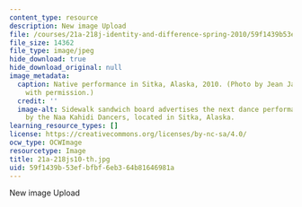 ```yaml
---
content_type: resource
description: New image Upload
file: /courses/21a-218j-identity-and-difference-spring-2010/59f1439b53efbfbf6eb364b81646981a_21a-218js10-th.jpg
file_size: 14362
file_type: image/jpeg
hide_download: true
hide_download_original: null
image_metadata:
  caption: Native performance in Sitka, Alaska, 2010. (Photo by Jean Jackson. Used
    with permission.)
  credit: ''
  image-alt: Sidewalk sandwich board advertises the next dance performance at 12:30
    by the Naa Kahidi Dancers, located in Sitka, Alaska.
learning_resource_types: []
license: https://creativecommons.org/licenses/by-nc-sa/4.0/
ocw_type: OCWImage
resourcetype: Image
title: 21a-218js10-th.jpg
uid: 59f1439b-53ef-bfbf-6eb3-64b81646981a
---
```

New image Upload